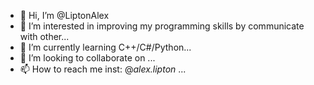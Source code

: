 - 👋 Hi, I’m @LiptonAlex
- 👀 I’m interested in improving my programming skills by communicate with other...
- 🌱 I’m currently learning C++/C#/Python...
- 💞️ I’m looking to collaborate on ...
- 📫 How to reach me inst: @_alex.lipton_ ...

<!---
LiptonAlex/LiptonAlex is a ✨ special ✨ repository because its `README.md` (this file) appears on your GitHub profile.
You can click the Preview link to take a look at your changes.
--->
